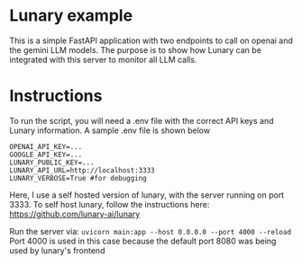 # Lunary example

This is a simple FastAPI application with two endpoints to call on openai and the gemini LLM models. The purpose is to show how Lunary can be integrated with this server to monitor all LLM calls. 


# Instructions

To run the script, you will need a .env file with the correct API keys and Lunary information. A sample .env file is shown below

```
OPENAI_API_KEY=...
GOOGLE_API_KEY=...
LUNARY_PUBLIC_KEY=...
LUNARY_API_URL=http://localhost:3333
LUNARY_VERBOSE=True #for debugging
```
Here, I use a self hosted version of lunary, with the server running on port 3333.
To self host lunary, follow the instructions here: https://github.com/lunary-ai/lunary


Run the server via:
`uvicorn main:app --host 0.0.0.0 --port 4000 --reload`
Port 4000 is used in this case because the default port 8080 was being used by lunary's frontend

